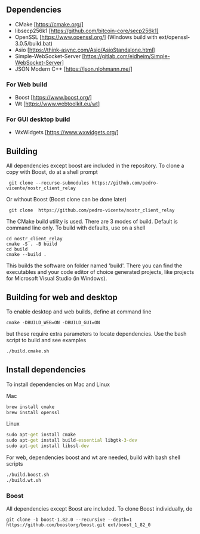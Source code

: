 ## Dependencies

- CMake [https://cmake.org/]
- libsecp256k1 [https://github.com/bitcoin-core/secp256k1]
- OpenSSL [https://www.openssl.org/] (Windows build with ext/openssl-3.0.5/build.bat)
- Asio [https://think-async.com/Asio/AsioStandalone.html] 
- Simple-WebSocket-Server [https://gitlab.com/eidheim/Simple-WebSocket-Server] 
- JSON Modern C++ [https://json.nlohmann.me/] 

### For Web build

- Boost [https://www.boost.org/]
- Wt [https://www.webtoolkit.eu/wt]

### For GUI desktop build

- WxWidgets [https://www.wxwidgets.org/]

## Building

All dependencies except boost are included in the repository. To clone a copy with Boost, do at a shell prompt

```
 git clone --recurse-submodules https://github.com/pedro-vicente/nostr_client_relay
```

Or without Boost (Boost clone can be done later)

```
 git clone  https://github.com/pedro-vicente/nostr_client_relay
```

The CMake build utility is used. There are 3 modes of build. Default is command line only. To build with defaults, use
on a shell

```
cd nostr_client_relay
cmake -S . -B build
cd build
cmake --build . 

```

This builds the software on folder named 'build'. There you can find the executables and your code editor of choice
generated projects, like projects for Microsoft Visual Studio (in Windows).

## Building for web and desktop

To enable desktop and web builds, define at command line 

```
cmake -DBUILD_WEB=ON -DBUILD_GUI=ON

```

but these require extra parameters to locate dependencies. Use the bash script to build and see examples 

``` cmd
./build.cmake.sh
```

## Install dependencies

To install dependencies on Mac and Linux

Mac

``` cmd 
brew install cmake
brew install openssl
```

Linux

``` cmd 
sudo apt-get install cmake
sudo apt-get install build-essential libgtk-3-dev 
sudo apt-get install libssl-dev 
```

For web, dependencies boost and wt are needed, build with bash shell scripts

``` cmd
./build.boost.sh
./build.wt.sh
```

### Boost

All dependencies except Boost are included. To clone Boost individually, do

```
git clone -b boost-1.82.0 --recursive --depth=1 https://github.com/boostorg/boost.git ext/boost_1_82_0
```
